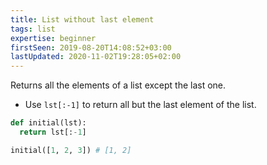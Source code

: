 ```yaml
---
title: List without last element
tags: list
expertise: beginner
firstSeen: 2019-08-20T14:08:52+03:00
lastUpdated: 2020-11-02T19:28:05+02:00
---
```


Returns all the elements of a list except the last one.

- Use `lst[:-1]` to return all but the last element of the list.

```py
def initial(lst):
  return lst[:-1]
```

```py
initial([1, 2, 3]) # [1, 2]
```
